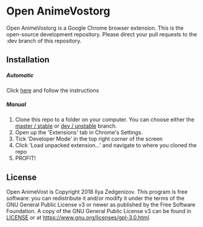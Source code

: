 Open AnimeVostorg
==============

Open AnimeVostorg is a Google Chrome browser extension.  This is the open-source development repository.  Please direct your pull requests to the :dev branch of this repository.



Installation
------------

##### Automatic
Click [here](https://chrome.google.com/webstore/detail/open-animevostorg/ooeealgadmhdnhebkhhbbcmckehpomcj) and follow the instructions

##### Manual
1. Clone this repo to a folder on your computer. You can choose either the [master / stable](https://github.com/Dead4W/OpenVost/tree/master) or [dev / unstable](https://github.com/Dead4W/OpenVost/tree/dev) branch.
2. Open up the 'Extensions' tab in Chrome's Settings.
3. Tick 'Developer Mode' in the top right corner of the screen
4. Click 'Load unpacked extension...' and navigate to where you cloned the repo
5. PROFIT!

License
-------

Open AnimeVost is Copyright 2018 Ilya Zedgenizov.  This program is free software: you can redistribute it and/or modify it under the terms of the GNU General Public License v3 or newer as published by the Free Software Foundation.  A copy of the GNU General Public License v3 can be found in [LICENSE](LICENSE) or at https://www.gnu.org/licenses/gpl-3.0.html.
